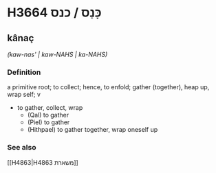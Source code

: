 # H3664 כָּנַס / כנס

## kânaç

_(kaw-nas' | kaw-NAHS | ka-NAHS)_

### Definition

a primitive root; to collect; hence, to enfold; gather (together), heap up, wrap self; v

- to gather, collect, wrap
  - (Qal) to gather
  - (Piel) to gather
  - (Hithpael) to gather together, wrap oneself up

### See also

[[H4863|H4863 משארת]]
